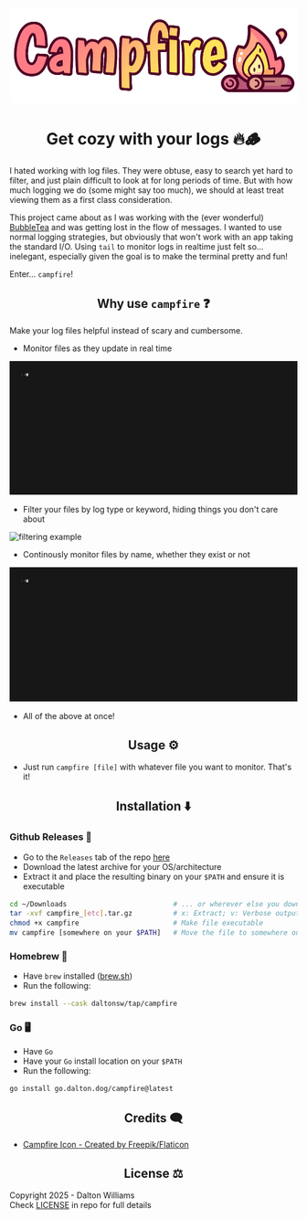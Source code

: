 <div align="center"">
    <img src="./assets/banner.png" style="width: 700px;"/>
    <h1>Get cozy with your logs 🔥🪵</h1>
</div>

I hated working with log files. They were obtuse, easy to search yet hard to filter, and just plain difficult to look at for long periods of time. But with how much logging we do (some might say too much), we should at least treat viewing them as a first class consideration.

This project came about as I was working with the (ever wonderful) [BubbleTea](https://github.com/charmbracelet/bubbletea) and was getting lost in the flow of messages. I wanted to use normal logging strategies, but obviously that won't work with an app taking the standard I/O. Using `tail` to monitor logs in realtime just felt so... inelegant, especially given the goal is to make the terminal pretty and fun!

Enter... `campfire`!

<div align="center">
    <h2>Why use <code>campfire</code> ❓</h2>
</div>

Make your log files helpful instead of scary and cumbersome.

- Monitor files as they update in real time

![realtime update example](./demo/realtime.gif)

- Filter your files by log type or keyword, hiding things you don't care about

![filtering example](./demo/filtering.gif)

- Continously monitor files by name, whether they exist or not

![file example](./demo/monitoring.gif)

- All of the above at once!

<div align="center">
    <h2>Usage ⚙️</h2>
</div>

- Just run `campfire [file]` with whatever file you want to monitor. That's it!

<div align="center">
    <h2>Installation ⬇️</h2>
</div>

### Github Releases 🐙

- Go to the `Releases` tab of the repo [here](https://github.com/DaltonSW/campfire/releases)
- Download the latest archive for your OS/architecture
- Extract it and place the resulting binary on your `$PATH` and ensure it is executable
```sh
cd ~/Downloads                          # ... or wherever else you downloaded it
tar -xvf campfire_[etc].tar.gz          # x: Extract; v: Verbose output; f: Give filename
chmod +x campfire                       # Make file executable
mv campfire [somewhere on your $PATH]   # Move the file to somewhere on your path
```

### Homebrew 🍺 

- Have `brew` installed ([brew.sh](https://brew.sh))
- Run the following:
```sh
brew install --cask daltonsw/tap/campfire
```

### Go 🖥️ 

- Have `Go` 
- Have your `Go` install location on your `$PATH`
- Run the following: 
```sh
go install go.dalton.dog/campfire@latest
```

<div align="center">
    <h2>Credits 🗨️</h2>
</div>

- [Campfire Icon - Created by Freepik/Flaticon](https://www.flaticon.com/free-icons/campfire)

<div align="center">
    <h2>License ⚖️</h2>
</div>

Copyright 2025 - Dalton Williams  
Check [LICENSE](./LICENSE.md) in repo for full details
